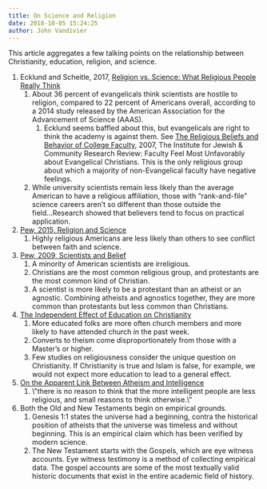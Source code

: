 ```yaml
---
title: On Science and Religion
date: 2018-10-05 15:24:25
author: John Vandivier
---
```




<!-- wp:paragraph -->
<p>This article aggregates a few talking points on the relationship between Christianity, education, religion, and science.</p>
<!-- /wp:paragraph -->

<!-- wp:list {\"ordered\":true} -->
<ol><li>Ecklund and Scheitle, 2017, <a href=\"https://www.christianitytoday.com/news/2017/december/proof-that-scientists-dont-hate-christians-dawkins-aaas.html\">Religion vs. Science: What Religious People Really Think</a><ol><li>About 36 percent of evangelicals think scientists are hostile to religion, compared to 22 percent of Americans overall, according to a 2014 study released by the American Association for the Advancement of Science (AAAS).<ol><li>Ecklund seems baffled about this, but evangelicals are right to think the academy is against them. See <a href=\"http://coldcasechristianity.com/2018/are-young-people-really-leaving-christianity/\">The Religious Beliefs and Behavior of College Faculty</a>, 2007, The Institute for Jewish &amp; Community Research Review: Faculty Feel Most Unfavorably about Evangelical Christians. This is the only religious group about which a majority of non-Evangelical faculty have negative feelings.</li></ol></li><li>While university scientists remain less likely than the average American to have a religious affiliation, those with “rank-and-file” science careers aren’t so different than those outside the field...Research showed that believers tend to focus on practical application.</li></ol></li><li><a href=\"http://www.pewinternet.org/2015/10/22/science-and-religion/\">Pew, 2015, Religion and Science</a><ol><li>Highly religious Americans are less likely than others to see conflict between faith and science.</li></ol></li><li><a href=\"http://www.pewforum.org/2009/11/05/scientists-and-belief/\">Pew, 2009, Scientists and Belief</a><ol><li>A minority of American scientists are irreligious.</li><li>Christians are the most common religious group, and protestants are the most common kind of Christian.</li><li>A scientist is more likely to be a protestant than an atheist or an agnostic. Combining atheists and agnostics together, they are more common than protestants but less common than Christians.</li></ol></li><li><a href=\"http://www.afterecon.com/education/independent-effect-education-christianity/\">The Independent Effect of Education on Christianity</a><br/><ol><li>More educated folks are more often church members and more likely to have attended church in the past week.</li><li>Converts to theism come disproportionately from those with a Master’s or higher.</li><li>Few studies on religiousness consider the unique question on Christianity. If Christianity is true and Islam is false, for example, we would not expect more education to lead to a general effect.</li></ol></li><li><a href=\"http://www.afterecon.com/philosophy-religion-and-apologetics/apparent-link-atheism-intelligence/\">On the Apparent Link Between Atheism and Intelligence</a><ol><li>\"there is no reason to think that the more intelligent people are less religious, and small reasons to think otherwise.\"</li></ol></li><li>Both the Old and New Testaments begin on empirical grounds.<ol><li>Genesis 1:1 states the universe had a beginning, contra the historical position of atheists that the universe was timeless and without beginning. This is an empirical claim which has been verified by modern science.</li><li>The New Testament starts with the Gospels, which are eye witness accounts. Eye witness testimony is a method of collecting empirical data. The gospel accounts are some of the most textually valid historic documents that exist in the entire academic field of history.<br/></li></ol></li></ol>
<!-- /wp:list -->

<!-- wp:paragraph -->
<p></p>
<!-- /wp:paragraph -->